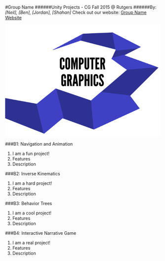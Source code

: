 #Group Name
######Unity Projects - CG Fall 2015 @ Rutgers
######By: *[Neil], [Ben], [Jordan], [Shahan]*
Check out our website: [Group Name Website](http://sia.github.io/unity3d-doodles/ "Example Game!")

![alt text](teamLogo2.png)

###B1: Navigation and Animation
1. I am a fun project!
2. Features
3. Description

###B2: Inverse Kinematics
1. I am a hard project!
2. Features
3. Description

###B3: Behavior Trees
1. I am a cool project!
2. Features
3. Description

###B4: Interactive Narrative Game
1. I am a real project!
2. Features
3. Description
